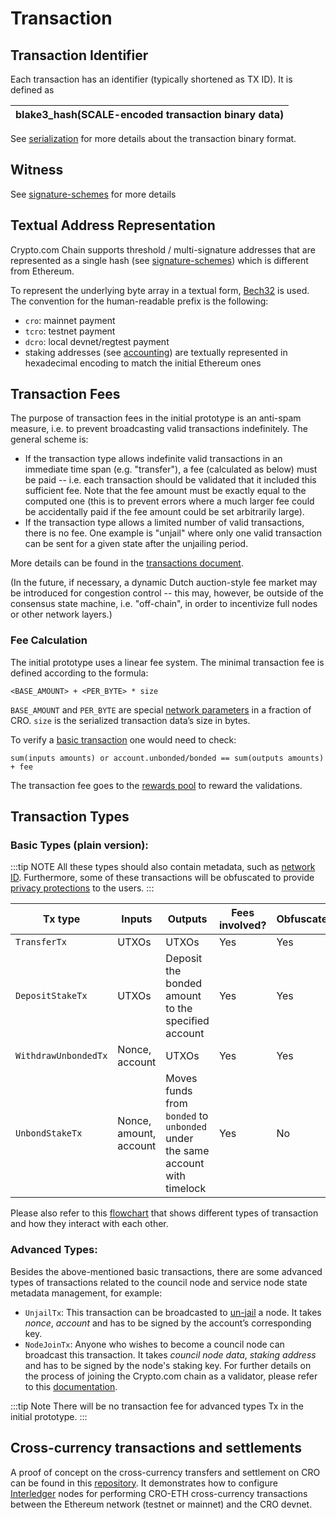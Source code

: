 # Transaction

## Transaction Identifier

Each transaction has an identifier (typically shortened as TX ID). It is defined as

| blake3_hash(SCALE-encoded transaction binary data) |
| -------------------------------------------------- |


See [serialization](./serialization) for more details about the transaction binary format.

## Witness

See [signature-schemes](./signature-schemes) for more details

## Textual Address Representation

Crypto.com Chain supports threshold / multi-signature addresses that are represented as a single hash (see [signature-schemes](./signature-schemes)) which is different from Ethereum.

To represent the underlying byte array in a textual form, [Bech32](https://github.com/bitcoin/bips/blob/master/bip-0173.mediawiki) is used. The convention for the human-readable prefix is the following:

- `cro`: mainnet payment
- `tcro`: testnet payment
- `dcro`: local devnet/regtest payment
- staking addresses (see [accounting](./transaction-accounting-model)) are textually represented in hexadecimal encoding to match the initial Ethereum ones

## Transaction Fees

The purpose of transaction fees in the initial prototype is an anti-spam measure, i.e. to prevent broadcasting valid transactions indefinitely.
The general scheme is:

- If the transaction type allows indefinite valid transactions in an immediate time span (e.g. "transfer"), a fee (calculated as below) must be paid -- i.e. each transaction should be validated that it included this sufficient fee. Note that the fee amount must be exactly equal to the computed one (this is to prevent errors where a much larger fee could be accidentally paid if the fee amount could be set arbitrarily large).
- If the transaction type allows a limited number of valid transactions, there is no fee. One example is "unjail" where only one valid transaction can be sent for a given state after the unjailing period.

More details can be found in the [transactions document](../modules/transactions.md).

(In the future, if necessary, a dynamic Dutch auction-style fee market may be introduced for congestion control -- this may, however, be outside of the consensus state machine, i.e. "off-chain", in order to incentivize full nodes or other network layers.)

### Fee Calculation

The initial prototype uses a linear fee system. The minimal transaction fee is defined according to the formula:

```
<BASE_AMOUNT> + <PER_BYTE> * size
```

`BASE_AMOUNT` and `PER_BYTE` are special [network parameters](./network-parameters.md) in a fraction of CRO. `size` is the serialized transaction data’s size in bytes.

To verify a [basic transaction](#transaction-types) one would need to check:

```
sum(inputs amounts) or account.unbonded/bonded == sum(outputs amounts) + fee
```

The transaction fee goes to the [rewards pool](./reward-and-punishments#validator-rewards) to reward the validations.

## Transaction Types

### Basic Types (plain version):

:::tip NOTE
All these types should also contain metadata, such as [network ID](./chain-id-and-network-id.md#network-id). Furthermore, some of these transactions will be obfuscated to provide [privacy protections](./transaction-privacy.md) to the users.
:::

| Tx type              | Inputs                 | Outputs                                                                      | Fees involved? | Obfuscated? |
| -------------------- | ---------------------- | ---------------------------------------------------------------------------- | -------------- | ----------- |
| `TransferTx`         | UTXOs                  | UTXOs                                                                        | Yes            | Yes         |
| `DepositStakeTx`     | UTXOs                  | Deposit the bonded amount to the specified account                             | Yes            | Yes         |
| `WithdrawUnbondedTx` | Nonce, account         | UTXOs                                                                        | Yes            | Yes         |
| `UnbondStakeTx`      | Nonce, amount, account | Moves funds from `bonded` to `unbonded` under the same account with timelock | Yes            | No          |

Please also refer to this [flowchart](./send_your_first_transaction.md#send-your-first-transaction) that shows different types of transaction and how they interact with each other.

### Advanced Types:

Besides the above-mentioned basic transactions, there are some advanced types of transactions related to the council node and service node state metadata management, for example:

- `UnjailTx`: This transaction can be broadcasted to [un-jail](../wallets/client-cli.md#unjail-unjailing-a-validator) a node. It takes _nonce_, _account_ and has to be signed by the account’s corresponding key.
- `NodeJoinTx`: Anyone who wishes to become a council node can broadcast this transaction. It takes _council node data_, _staking address_ and has to be signed by the node's staking key. For further details on the process of joining the Crypto.com chain as a validator, please refer to this [documentation](./node-joining.md).

:::tip Note
There will be no transaction fee for advanced types Tx in the initial prototype.
:::

## Cross-currency transactions and settlements

A proof of concept on the cross-currency transfers and settlement on CRO can be found in this [repository](https://github.com/crypto-com/settlement-cro). It demonstrates how to configure [Interledger](https://github.com/interledger) nodes for performing CRO-ETH cross-currency transactions between the Ethereum network (testnet or mainnet) and the CRO devnet.
